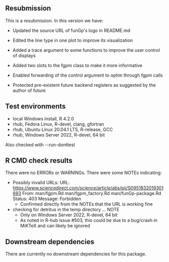 ## Resubmission
This is a resubmission. In this version we have:

* Updated the source URL of funGp's logo in README.md

* Edited the line type in one plot to improve its visualization

* Added a trace argument to some functions to improve the user control of
  displays

* Added two slots to the fgpm class to make it more informative

* Enabled forwarding of the control argument to optim through fgpm calls

* Protected pre-existent future backend registers as suggested by the
  author of future




## Test environments
* local Windows install, R 4.2.0
* rhub, Fedora Linux, R-devel, clang, gfortran
* rhub, Ubuntu Linux 20.04.1 LTS, R-release, GCC
* rhub, Windows Server 2022, R-devel, 64 bit

Also checked with --run-donttest

## R CMD check results
There were no ERRORs or WARNINGs.
There were some NOTEs indicating:
  - Possibly invalid URLs:
    URL: https://www.sciencedirect.com/science/article/abs/pii/S0951832019301693
    From: man/fgpm.Rd
          man/fgpm_factory.Rd
          man/funGp-package.Rd
    Status: 403
    Message: Forbidden
    - Confirmed directly from the NOTEs that the URL is working fine
  - checking for detritus in the temp directory ... NOTE
    - Only on Windows Server 2022, R-devel, 64 bit
    - As noted in R-hub issue #503, this could be due to a bug/crash in MiKTeX
      and can likely be ignored

## Downstream dependencies
There are currently no downstream dependencies for this package.

